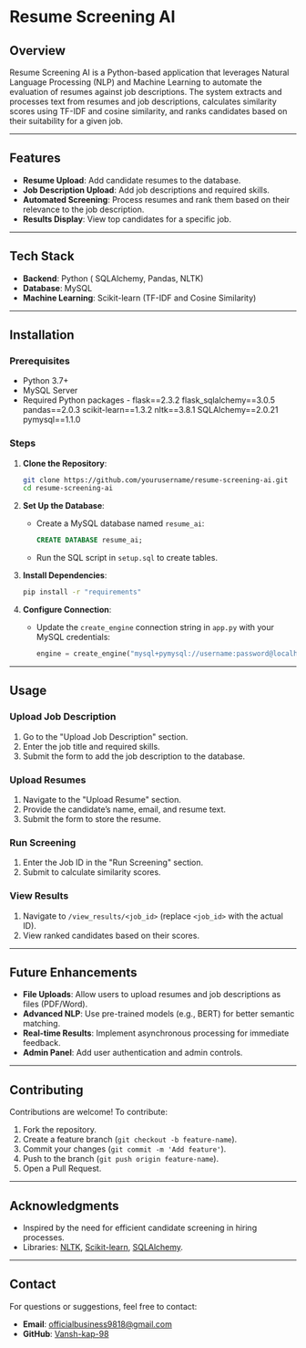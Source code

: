 # Resume Screening AI

## Overview
Resume Screening AI is a Python-based application that leverages Natural Language Processing (NLP) and Machine Learning to automate the evaluation of resumes against job descriptions. The system extracts and processes text from resumes and job descriptions, calculates similarity scores using TF-IDF and cosine similarity, and ranks candidates based on their suitability for a given job.

---

## Features

- **Resume Upload**: Add candidate resumes to the database.
- **Job Description Upload**: Add job descriptions and required skills.
- **Automated Screening**: Process resumes and rank them based on their relevance to the job description.
- **Results Display**: View top candidates for a specific job.

---

## Tech Stack

- **Backend**: Python ( SQLAlchemy, Pandas, NLTK)
- **Database**: MySQL
- **Machine Learning**: Scikit-learn (TF-IDF and Cosine Similarity)

---

## Installation

### Prerequisites

- Python 3.7+
- MySQL Server
- Required Python packages -
flask==2.3.2
flask_sqlalchemy==3.0.5
pandas==2.0.3
scikit-learn==1.3.2
nltk==3.8.1
SQLAlchemy==2.0.21
pymysql==1.1.0


### Steps

1. **Clone the Repository**:
   ```bash
   git clone https://github.com/yourusername/resume-screening-ai.git
   cd resume-screening-ai
   ```

2. **Set Up the Database**:
   - Create a MySQL database named `resume_ai`:
     ```sql
     CREATE DATABASE resume_ai;
     ```
   - Run the SQL script in `setup.sql` to create tables.

3. **Install Dependencies**:
   ```bash
   pip install -r "requirements"
   ```

4. **Configure Connection**:
   - Update the `create_engine` connection string in `app.py` with your MySQL credentials:
     ```python
     engine = create_engine("mysql+pymysql://username:password@localhost/resume_ai")
     ```
---

## Usage

### Upload Job Description
1. Go to the "Upload Job Description" section.
2. Enter the job title and required skills.
3. Submit the form to add the job description to the database.

### Upload Resumes
1. Navigate to the "Upload Resume" section.
2. Provide the candidate’s name, email, and resume text.
3. Submit the form to store the resume.

### Run Screening
1. Enter the Job ID in the "Run Screening" section.
2. Submit to calculate similarity scores.

### View Results
1. Navigate to `/view_results/<job_id>` (replace `<job_id>` with the actual ID).
2. View ranked candidates based on their scores.

---

## Future Enhancements

- **File Uploads**: Allow users to upload resumes and job descriptions as files (PDF/Word).
- **Advanced NLP**: Use pre-trained models (e.g., BERT) for better semantic matching.
- **Real-time Results**: Implement asynchronous processing for immediate feedback.
- **Admin Panel**: Add user authentication and admin controls.

---

## Contributing

Contributions are welcome! To contribute:
1. Fork the repository.
2. Create a feature branch (`git checkout -b feature-name`).
3. Commit your changes (`git commit -m 'Add feature'`).
4. Push to the branch (`git push origin feature-name`).
5. Open a Pull Request.

---

## Acknowledgments

- Inspired by the need for efficient candidate screening in hiring processes.
- Libraries: [NLTK](https://www.nltk.org/), [Scikit-learn](https://scikit-learn.org/), [SQLAlchemy](https://www.sqlalchemy.org/).

---

## Contact

For questions or suggestions, feel free to contact:
- **Email**: officialbusiness9818@gmail.com
- **GitHub**: [Vansh-kap-98](https://github.com/Vansh-kap-98)


